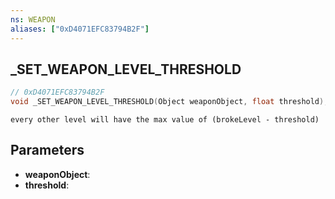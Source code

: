 ```yaml
---
ns: WEAPON
aliases: ["0xD4071EFC83794B2F"]
---
```

## _SET_WEAPON_LEVEL_THRESHOLD

```c
// 0xD4071EFC83794B2F
void _SET_WEAPON_LEVEL_THRESHOLD(Object weaponObject, float threshold);
```

```
every other level will have the max value of (brokeLevel - threshold)
```

## Parameters
* **weaponObject**:
* **threshold**:
